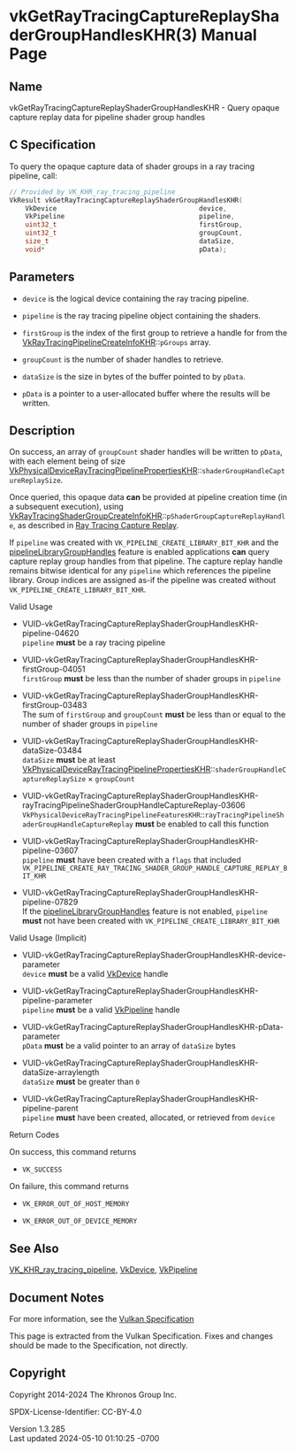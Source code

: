 # vkGetRayTracingCaptureReplayShaderGroupHandlesKHR(3) Manual Page

## Name

vkGetRayTracingCaptureReplayShaderGroupHandlesKHR - Query opaque capture
replay data for pipeline shader group handles



## <a href="#_c_specification" class="anchor"></a>C Specification

To query the opaque capture data of shader groups in a ray tracing
pipeline, call:

``` c
// Provided by VK_KHR_ray_tracing_pipeline
VkResult vkGetRayTracingCaptureReplayShaderGroupHandlesKHR(
    VkDevice                                    device,
    VkPipeline                                  pipeline,
    uint32_t                                    firstGroup,
    uint32_t                                    groupCount,
    size_t                                      dataSize,
    void*                                       pData);
```

## <a href="#_parameters" class="anchor"></a>Parameters

- `device` is the logical device containing the ray tracing pipeline.

- `pipeline` is the ray tracing pipeline object containing the shaders.

- `firstGroup` is the index of the first group to retrieve a handle for
  from the
  [VkRayTracingPipelineCreateInfoKHR](https://registry.khronos.org/vulkan/specs/1.3-extensions/man/html/VkRayTracingPipelineCreateInfoKHR.html)::`pGroups`
  array.

- `groupCount` is the number of shader handles to retrieve.

- `dataSize` is the size in bytes of the buffer pointed to by `pData`.

- `pData` is a pointer to a user-allocated buffer where the results will
  be written.

## <a href="#_description" class="anchor"></a>Description

On success, an array of `groupCount` shader handles will be written to
`pData`, with each element being of size
[VkPhysicalDeviceRayTracingPipelinePropertiesKHR](https://registry.khronos.org/vulkan/specs/1.3-extensions/man/html/VkPhysicalDeviceRayTracingPipelinePropertiesKHR.html)::`shaderGroupHandleCaptureReplaySize`.

Once queried, this opaque data **can** be provided at pipeline creation
time (in a subsequent execution), using
[VkRayTracingShaderGroupCreateInfoKHR](https://registry.khronos.org/vulkan/specs/1.3-extensions/man/html/VkRayTracingShaderGroupCreateInfoKHR.html)::`pShaderGroupCaptureReplayHandle`,
as described in <a
href="https://registry.khronos.org/vulkan/specs/1.3-extensions/html/vkspec.html#ray-tracing-capture-replay"
target="_blank" rel="noopener">Ray Tracing Capture Replay</a>.

If `pipeline` was created with `VK_PIPELINE_CREATE_LIBRARY_BIT_KHR` and
the <a
href="https://registry.khronos.org/vulkan/specs/1.3-extensions/html/vkspec.html#features-pipelineLibraryGroupHandles"
target="_blank" rel="noopener">pipelineLibraryGroupHandles</a> feature
is enabled applications **can** query capture replay group handles from
that pipeline. The capture replay handle remains bitwise identical for
any `pipeline` which references the pipeline library. Group indices are
assigned as-if the pipeline was created without
`VK_PIPELINE_CREATE_LIBRARY_BIT_KHR`.

Valid Usage

- <a
  href="#VUID-vkGetRayTracingCaptureReplayShaderGroupHandlesKHR-pipeline-04620"
  id="VUID-vkGetRayTracingCaptureReplayShaderGroupHandlesKHR-pipeline-04620"></a>
  VUID-vkGetRayTracingCaptureReplayShaderGroupHandlesKHR-pipeline-04620  
  `pipeline` **must** be a ray tracing pipeline

- <a
  href="#VUID-vkGetRayTracingCaptureReplayShaderGroupHandlesKHR-firstGroup-04051"
  id="VUID-vkGetRayTracingCaptureReplayShaderGroupHandlesKHR-firstGroup-04051"></a>
  VUID-vkGetRayTracingCaptureReplayShaderGroupHandlesKHR-firstGroup-04051  
  `firstGroup` **must** be less than the number of shader groups in
  `pipeline`

- <a
  href="#VUID-vkGetRayTracingCaptureReplayShaderGroupHandlesKHR-firstGroup-03483"
  id="VUID-vkGetRayTracingCaptureReplayShaderGroupHandlesKHR-firstGroup-03483"></a>
  VUID-vkGetRayTracingCaptureReplayShaderGroupHandlesKHR-firstGroup-03483  
  The sum of `firstGroup` and `groupCount` **must** be less than or
  equal to the number of shader groups in `pipeline`

- <a
  href="#VUID-vkGetRayTracingCaptureReplayShaderGroupHandlesKHR-dataSize-03484"
  id="VUID-vkGetRayTracingCaptureReplayShaderGroupHandlesKHR-dataSize-03484"></a>
  VUID-vkGetRayTracingCaptureReplayShaderGroupHandlesKHR-dataSize-03484  
  `dataSize` **must** be at least
  [VkPhysicalDeviceRayTracingPipelinePropertiesKHR](https://registry.khronos.org/vulkan/specs/1.3-extensions/man/html/VkPhysicalDeviceRayTracingPipelinePropertiesKHR.html)::`shaderGroupHandleCaptureReplaySize`
  × `groupCount`

- <a
  href="#VUID-vkGetRayTracingCaptureReplayShaderGroupHandlesKHR-rayTracingPipelineShaderGroupHandleCaptureReplay-03606"
  id="VUID-vkGetRayTracingCaptureReplayShaderGroupHandlesKHR-rayTracingPipelineShaderGroupHandleCaptureReplay-03606"></a>
  VUID-vkGetRayTracingCaptureReplayShaderGroupHandlesKHR-rayTracingPipelineShaderGroupHandleCaptureReplay-03606  
  `VkPhysicalDeviceRayTracingPipelineFeaturesKHR`::`rayTracingPipelineShaderGroupHandleCaptureReplay`
  **must** be enabled to call this function

- <a
  href="#VUID-vkGetRayTracingCaptureReplayShaderGroupHandlesKHR-pipeline-03607"
  id="VUID-vkGetRayTracingCaptureReplayShaderGroupHandlesKHR-pipeline-03607"></a>
  VUID-vkGetRayTracingCaptureReplayShaderGroupHandlesKHR-pipeline-03607  
  `pipeline` **must** have been created with a `flags` that included
  `VK_PIPELINE_CREATE_RAY_TRACING_SHADER_GROUP_HANDLE_CAPTURE_REPLAY_BIT_KHR`

- <a
  href="#VUID-vkGetRayTracingCaptureReplayShaderGroupHandlesKHR-pipeline-07829"
  id="VUID-vkGetRayTracingCaptureReplayShaderGroupHandlesKHR-pipeline-07829"></a>
  VUID-vkGetRayTracingCaptureReplayShaderGroupHandlesKHR-pipeline-07829  
  If the <a
  href="https://registry.khronos.org/vulkan/specs/1.3-extensions/html/vkspec.html#features-pipelineLibraryGroupHandles"
  target="_blank" rel="noopener">pipelineLibraryGroupHandles</a> feature
  is not enabled, `pipeline` **must** not have been created with
  `VK_PIPELINE_CREATE_LIBRARY_BIT_KHR`

Valid Usage (Implicit)

- <a
  href="#VUID-vkGetRayTracingCaptureReplayShaderGroupHandlesKHR-device-parameter"
  id="VUID-vkGetRayTracingCaptureReplayShaderGroupHandlesKHR-device-parameter"></a>
  VUID-vkGetRayTracingCaptureReplayShaderGroupHandlesKHR-device-parameter  
  `device` **must** be a valid [VkDevice](https://registry.khronos.org/vulkan/specs/1.3-extensions/man/html/VkDevice.html) handle

- <a
  href="#VUID-vkGetRayTracingCaptureReplayShaderGroupHandlesKHR-pipeline-parameter"
  id="VUID-vkGetRayTracingCaptureReplayShaderGroupHandlesKHR-pipeline-parameter"></a>
  VUID-vkGetRayTracingCaptureReplayShaderGroupHandlesKHR-pipeline-parameter  
  `pipeline` **must** be a valid [VkPipeline](https://registry.khronos.org/vulkan/specs/1.3-extensions/man/html/VkPipeline.html) handle

- <a
  href="#VUID-vkGetRayTracingCaptureReplayShaderGroupHandlesKHR-pData-parameter"
  id="VUID-vkGetRayTracingCaptureReplayShaderGroupHandlesKHR-pData-parameter"></a>
  VUID-vkGetRayTracingCaptureReplayShaderGroupHandlesKHR-pData-parameter  
  `pData` **must** be a valid pointer to an array of `dataSize` bytes

- <a
  href="#VUID-vkGetRayTracingCaptureReplayShaderGroupHandlesKHR-dataSize-arraylength"
  id="VUID-vkGetRayTracingCaptureReplayShaderGroupHandlesKHR-dataSize-arraylength"></a>
  VUID-vkGetRayTracingCaptureReplayShaderGroupHandlesKHR-dataSize-arraylength  
  `dataSize` **must** be greater than `0`

- <a
  href="#VUID-vkGetRayTracingCaptureReplayShaderGroupHandlesKHR-pipeline-parent"
  id="VUID-vkGetRayTracingCaptureReplayShaderGroupHandlesKHR-pipeline-parent"></a>
  VUID-vkGetRayTracingCaptureReplayShaderGroupHandlesKHR-pipeline-parent  
  `pipeline` **must** have been created, allocated, or retrieved from
  `device`

Return Codes

On success, this command returns  
- `VK_SUCCESS`

On failure, this command returns  
- `VK_ERROR_OUT_OF_HOST_MEMORY`

- `VK_ERROR_OUT_OF_DEVICE_MEMORY`

## <a href="#_see_also" class="anchor"></a>See Also

[VK_KHR_ray_tracing_pipeline](https://registry.khronos.org/vulkan/specs/1.3-extensions/man/html/VK_KHR_ray_tracing_pipeline.html),
[VkDevice](https://registry.khronos.org/vulkan/specs/1.3-extensions/man/html/VkDevice.html), [VkPipeline](https://registry.khronos.org/vulkan/specs/1.3-extensions/man/html/VkPipeline.html)

## <a href="#_document_notes" class="anchor"></a>Document Notes

For more information, see the <a
href="https://registry.khronos.org/vulkan/specs/1.3-extensions/html/vkspec.html#vkGetRayTracingCaptureReplayShaderGroupHandlesKHR"
target="_blank" rel="noopener">Vulkan Specification</a>

This page is extracted from the Vulkan Specification. Fixes and changes
should be made to the Specification, not directly.

## <a href="#_copyright" class="anchor"></a>Copyright

Copyright 2014-2024 The Khronos Group Inc.

SPDX-License-Identifier: CC-BY-4.0

Version 1.3.285  
Last updated 2024-05-10 01:10:25 -0700
